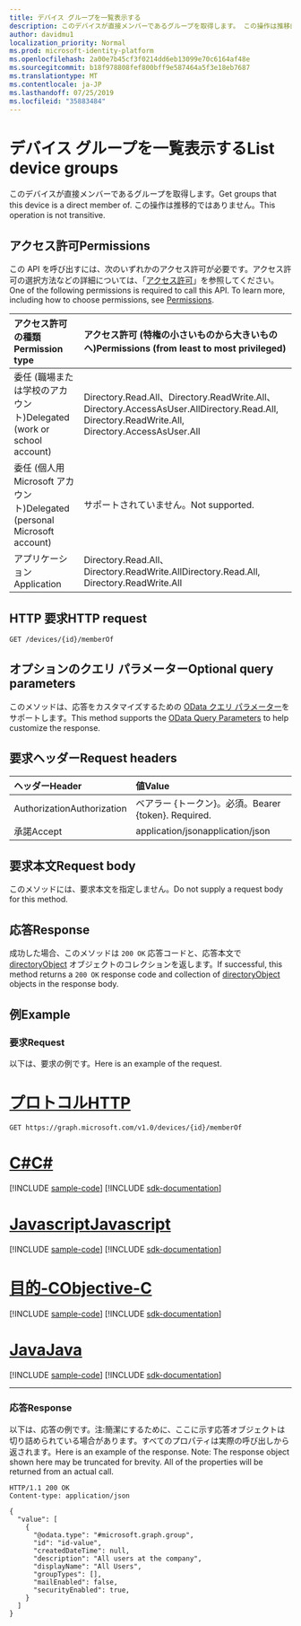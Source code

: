```yaml
---
title: デバイス グループを一覧表示する
description: このデバイスが直接メンバーであるグループを取得します。 この操作は推移的ではありません。
author: davidmu1
localization_priority: Normal
ms.prod: microsoft-identity-platform
ms.openlocfilehash: 2a00e7b45cf3f0214dd6eb13099e70c6164af48e
ms.sourcegitcommit: b18f978808fef800bff9e587464a5f3e18eb7687
ms.translationtype: MT
ms.contentlocale: ja-JP
ms.lasthandoff: 07/25/2019
ms.locfileid: "35883484"
---
```

# <a name="list-device-groups"></a><span data-ttu-id="1db36-104">デバイス グループを一覧表示する</span><span class="sxs-lookup"><span data-stu-id="1db36-104">List device groups</span></span>

<span data-ttu-id="1db36-105">このデバイスが直接メンバーであるグループを取得します。</span><span class="sxs-lookup"><span data-stu-id="1db36-105">Get groups that this device is a direct member of.</span></span> <span data-ttu-id="1db36-106">この操作は推移的ではありません。</span><span class="sxs-lookup"><span data-stu-id="1db36-106">This operation is not transitive.</span></span>

## <a name="permissions"></a><span data-ttu-id="1db36-107">アクセス許可</span><span class="sxs-lookup"><span data-stu-id="1db36-107">Permissions</span></span>

<span data-ttu-id="1db36-p103">この API を呼び出すには、次のいずれかのアクセス許可が必要です。アクセス許可の選択方法などの詳細については、「[アクセス許可](/graph/permissions-reference)」を参照してください。</span><span class="sxs-lookup"><span data-stu-id="1db36-p103">One of the following permissions is required to call this API. To learn more, including how to choose permissions, see [Permissions](/graph/permissions-reference).</span></span>

|<span data-ttu-id="1db36-110">アクセス許可の種類</span><span class="sxs-lookup"><span data-stu-id="1db36-110">Permission type</span></span>      | <span data-ttu-id="1db36-111">アクセス許可 (特権の小さいものから大きいものへ)</span><span class="sxs-lookup"><span data-stu-id="1db36-111">Permissions (from least to most privileged)</span></span>              |
|:--------------------|:---------------------------------------------------------|
|<span data-ttu-id="1db36-112">委任 (職場または学校のアカウント)</span><span class="sxs-lookup"><span data-stu-id="1db36-112">Delegated (work or school account)</span></span> | <span data-ttu-id="1db36-113">Directory.Read.All、Directory.ReadWrite.All、Directory.AccessAsUser.All</span><span class="sxs-lookup"><span data-stu-id="1db36-113">Directory.Read.All, Directory.ReadWrite.All, Directory.AccessAsUser.All</span></span>    |
|<span data-ttu-id="1db36-114">委任 (個人用 Microsoft アカウント)</span><span class="sxs-lookup"><span data-stu-id="1db36-114">Delegated (personal Microsoft account)</span></span> | <span data-ttu-id="1db36-115">サポートされていません。</span><span class="sxs-lookup"><span data-stu-id="1db36-115">Not supported.</span></span>    |
|<span data-ttu-id="1db36-116">アプリケーション</span><span class="sxs-lookup"><span data-stu-id="1db36-116">Application</span></span> | <span data-ttu-id="1db36-117">Directory.Read.All、Directory.ReadWrite.All</span><span class="sxs-lookup"><span data-stu-id="1db36-117">Directory.Read.All, Directory.ReadWrite.All</span></span> |

## <a name="http-request"></a><span data-ttu-id="1db36-118">HTTP 要求</span><span class="sxs-lookup"><span data-stu-id="1db36-118">HTTP request</span></span>
<!-- { "blockType": "ignored" } -->
```http
GET /devices/{id}/memberOf
```
## <a name="optional-query-parameters"></a><span data-ttu-id="1db36-119">オプションのクエリ パラメーター</span><span class="sxs-lookup"><span data-stu-id="1db36-119">Optional query parameters</span></span>
<span data-ttu-id="1db36-120">このメソッドは、応答をカスタマイズするための [OData クエリ パラメーター](/graph/query_parameters)をサポートします。</span><span class="sxs-lookup"><span data-stu-id="1db36-120">This method supports the [OData Query Parameters](/graph/query_parameters) to help customize the response.</span></span>
## <a name="request-headers"></a><span data-ttu-id="1db36-121">要求ヘッダー</span><span class="sxs-lookup"><span data-stu-id="1db36-121">Request headers</span></span>
| <span data-ttu-id="1db36-122">ヘッダー</span><span class="sxs-lookup"><span data-stu-id="1db36-122">Header</span></span>       | <span data-ttu-id="1db36-123">値</span><span class="sxs-lookup"><span data-stu-id="1db36-123">Value</span></span> |
|:---------------|:--------|
| <span data-ttu-id="1db36-124">Authorization</span><span class="sxs-lookup"><span data-stu-id="1db36-124">Authorization</span></span>  | <span data-ttu-id="1db36-p104">ベアラー {トークン}。必須。</span><span class="sxs-lookup"><span data-stu-id="1db36-p104">Bearer {token}. Required.</span></span>  |
| <span data-ttu-id="1db36-127">承諾</span><span class="sxs-lookup"><span data-stu-id="1db36-127">Accept</span></span>  | <span data-ttu-id="1db36-128">application/json</span><span class="sxs-lookup"><span data-stu-id="1db36-128">application/json</span></span>|

## <a name="request-body"></a><span data-ttu-id="1db36-129">要求本文</span><span class="sxs-lookup"><span data-stu-id="1db36-129">Request body</span></span>
<span data-ttu-id="1db36-130">このメソッドには、要求本文を指定しません。</span><span class="sxs-lookup"><span data-stu-id="1db36-130">Do not supply a request body for this method.</span></span>

## <a name="response"></a><span data-ttu-id="1db36-131">応答</span><span class="sxs-lookup"><span data-stu-id="1db36-131">Response</span></span>

<span data-ttu-id="1db36-132">成功した場合、このメソッドは `200 OK` 応答コードと、応答本文で [directoryObject](../resources/directoryobject.md) オブジェクトのコレクションを返します。</span><span class="sxs-lookup"><span data-stu-id="1db36-132">If successful, this method returns a `200 OK` response code and collection of [directoryObject](../resources/directoryobject.md) objects in the response body.</span></span>

## <a name="example"></a><span data-ttu-id="1db36-133">例</span><span class="sxs-lookup"><span data-stu-id="1db36-133">Example</span></span>

### <a name="request"></a><span data-ttu-id="1db36-134">要求</span><span class="sxs-lookup"><span data-stu-id="1db36-134">Request</span></span>

<span data-ttu-id="1db36-135">以下は、要求の例です。</span><span class="sxs-lookup"><span data-stu-id="1db36-135">Here is an example of the request.</span></span>

# <a name="httptabhttp"></a>[<span data-ttu-id="1db36-136">プロトコル</span><span class="sxs-lookup"><span data-stu-id="1db36-136">HTTP</span></span>](#tab/http)
<!-- {
  "blockType": "request",
  "name": "get_device_memberof"
}-->
```http
GET https://graph.microsoft.com/v1.0/devices/{id}/memberOf
```
# <a name="ctabcsharp"></a>[<span data-ttu-id="1db36-137">C#</span><span class="sxs-lookup"><span data-stu-id="1db36-137">C#</span></span>](#tab/csharp)
[!INCLUDE [sample-code](../includes/snippets/csharp/get-device-memberof-csharp-snippets.md)]
[!INCLUDE [sdk-documentation](../includes/snippets/snippets-sdk-documentation-link.md)]

# <a name="javascripttabjavascript"></a>[<span data-ttu-id="1db36-138">Javascript</span><span class="sxs-lookup"><span data-stu-id="1db36-138">Javascript</span></span>](#tab/javascript)
[!INCLUDE [sample-code](../includes/snippets/javascript/get-device-memberof-javascript-snippets.md)]
[!INCLUDE [sdk-documentation](../includes/snippets/snippets-sdk-documentation-link.md)]

# <a name="objective-ctabobjc"></a>[<span data-ttu-id="1db36-139">目的-C</span><span class="sxs-lookup"><span data-stu-id="1db36-139">Objective-C</span></span>](#tab/objc)
[!INCLUDE [sample-code](../includes/snippets/objc/get-device-memberof-objc-snippets.md)]
[!INCLUDE [sdk-documentation](../includes/snippets/snippets-sdk-documentation-link.md)]

# <a name="javatabjava"></a>[<span data-ttu-id="1db36-140">Java</span><span class="sxs-lookup"><span data-stu-id="1db36-140">Java</span></span>](#tab/java)
[!INCLUDE [sample-code](../includes/snippets/java/get-device-memberof-java-snippets.md)]
[!INCLUDE [sdk-documentation](../includes/snippets/snippets-sdk-documentation-link.md)]

---


### <a name="response"></a><span data-ttu-id="1db36-141">応答</span><span class="sxs-lookup"><span data-stu-id="1db36-141">Response</span></span>
<span data-ttu-id="1db36-p105">以下は、応答の例です。注:簡潔にするために、ここに示す応答オブジェクトは切り詰められている場合があります。すべてのプロパティは実際の呼び出しから返されます。</span><span class="sxs-lookup"><span data-stu-id="1db36-p105">Here is an example of the response. Note: The response object shown here may be truncated for brevity. All of the properties will be returned from an actual call.</span></span>
<!-- {
  "blockType": "response",
  "truncated": true,
  "@odata.type": "microsoft.graph.directoryObject",
  "isCollection": true
} -->
```http
HTTP/1.1 200 OK
Content-type: application/json

{
  "value": [
    {
      "@odata.type": "#microsoft.graph.group",
      "id": "id-value",
      "createdDateTime": null,
      "description": "All users at the company",
      "displayName": "All Users",
      "groupTypes": [],
      "mailEnabled": false,
      "securityEnabled": true,
    }
  ]
}
```

<!-- uuid: 8fcb5dbc-d5aa-4681-8e31-b001d5168d79
2015-10-25 14:57:30 UTC -->
<!-- {
  "type": "#page.annotation",
  "description": "List memberOf",
  "keywords": "",
  "section": "documentation",
  "tocPath": "",
  "suppressions": [
  ]
}-->
